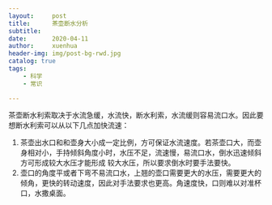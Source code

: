 ```yaml
---
layout:     post
title:      茶壶断水分析
subtitle:   
date:       2020-04-11
author:     xuenhua
header-img: img/post-bg-rwd.jpg
catalog: true
tags:
    - 科学
    - 常识

---
```


茶壶断水利索取决于水流急缓，水流快，断水利索，水流缓则容易流口水。因此要想断水利索可以从以下几点加快流速：
1. 茶壶出水口和和壶身大小成一定比例，方可保证水流速度。若茶壶口大，而壶身相对小，手持倾斜角度小时，水压不足，流速慢，易流口水，倒水迅速倾斜方可形成较大水压才能形成
较大水压，所以要求倒水时要手法要快。
2. 壶口的角度平或者下弯不易流口水，上翘的壶口需要更大的水压，需要更大的倾角，更快的转动速度，因此对手法要求也更高。角速度快，口则难以对准杯口，水撒桌面。

